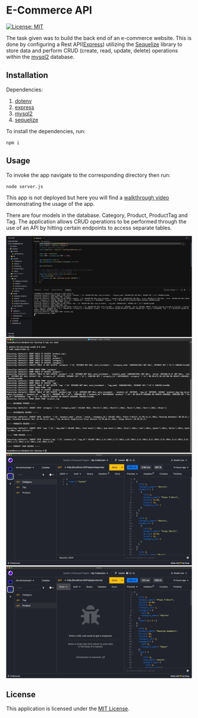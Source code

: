 # E-Commerce API
[![License: MIT](https://img.shields.io/badge/License-MIT-yellow.svg)](https://opensource.org/licenses/MIT)

The task given was to build the back end of an e-commerce website. This is done by configuring a Rest API([Express](https://www.npmjs.com/package/express)) utilizing the [Sequelize](https://sequelize.org/docs/v6/getting-started/) library to store data and perform CRUD (create, read, update, delete) operations within the [mysql2](https://www.npmjs.com/package/mysql2) database.

## Installation 
Dependencies:
  1.  [dotenv](https://www.npmjs.com/package/dotenv)
  2.  [express](https://www.npmjs.com/package/express)
  3.  [mysql2](https://www.npmjs.com/package/mysql2)
  4.  [sequelize](https://www.npmjs.com/package/sequelize)
  
To install the dependencies, run:
```
npm i
```

## Usage
To invoke the app navigate to the corresponding directory then run:
```
node server.js
```
This app is not deployed but here you will find a [walkthrough video](https://drive.google.com/file/d/1Ujuoc82JsN-ftr-OpfSrpZzUFPZiMoib/view) demonstrating the usage of the app.

There are four models in the database. Category, Product, ProductTag and Tag. The application allows CRUD operations to be performed through the use of an API by hitting certain endpoints to access separate tables. 

![serverStart](./Assets/serverStart.jpeg)
![runSeeds](./Assets/runSeeds.jpeg)
![categoryData](./Assets/categoryData.jpeg)
![productData](./Assets/productData.jpeg)


## License
This application is licensed under the [MIT License](https://opensource.org/licenses/MIT).
